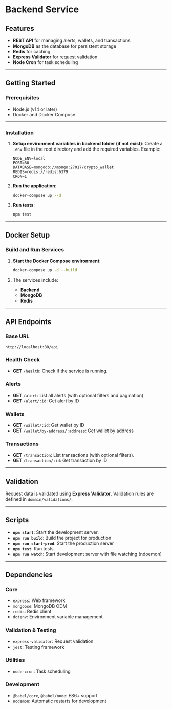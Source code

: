 # Backend Service

## Features

- **REST API** for managing alerts, wallets, and transactions
- **MongoDB** as the database for persistent storage
- **Redis** for caching
- **Express Validator** for request validation
- **Node Cron** for task scheduling

---

## Getting Started

### Prerequisites

- Node.js (v14 or later)
- Docker and Docker Compose

---

### Installation

1. **Setup environment variables in backend folder (if not exist)**:
   Create a `.env` file in the root directory and add the required variables. Example:
    ```env
   NODE_ENV=local
   PORT=80
   DATABASE=mongodb://mongo:27017/crypto_wallet
   REDIS=redis://redis:6379
   CRON=1
    ```

2. **Run the application**:
      ```bash
      docker-compose up --d
      ```

3. **Run tests**:
    ```bash
    npm test
    ```

---

## Docker Setup

### Build and Run Services
1. **Start the Docker Compose environment**:
    ```bash
    docker-compose up -d --build
    ```

2. The services include:
    - **Backend**
    - **MongoDB**
    - **Redis**

---

## API Endpoints

### Base URL

`http://localhost:80/api`

### Health Check
- **GET** `/health`: Check if the service is running.

### Alerts
- **GET** `/alert`: List all alerts (with optional filters and pagination)
- **GET** `/alert/:id`: Get alert by ID

### Wallets
- **GET** `/wallet/:id`: Get wallet by ID
- **GET** `/wallet/by-address/:address`: Get wallet by address

### Transactions
- **GET** `/transaction`: List transactions (with optional filters).
- **GET** `/transaction/:id`: Get transaction by ID

---

## Validation

Request data is validated using **Express Validator**. Validation rules are defined in `domain/validations/`.

---

## Scripts

- **`npm start`**: Start the development server.
- **`npm run build`**: Build the project for production
- **`npm run start-prod`**: Start the production server
- **`npm test`**: Run tests.
- **`npm run watch`**: Start development server with file watching (ndoemon)

---

## Dependencies

### Core
- `express`: Web framework
- `mongoose`: MongoDB ODM
- `redis`: Redis client
- `dotenv`: Environment variable management

### Validation & Testing
- `express-validator`: Request validation
- `jest`: Testing framework

### Utilities
- `node-cron`: Task scheduling

### Development
- `@babel/core`, `@babel/node`: ES6+ support
- `nodemon`: Automatic restarts for development
